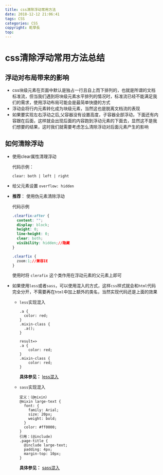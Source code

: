 ```yaml
---
title: css清除浮动常用方法
date: 2018-12-12 21:06:41
tags: CSS
categories: CSS
copyright: 乾學長
top:
---
```


# css清除浮动常用方法总结

## 浮动对布局带来的影响

- css块级元素在页面中默认是独占一行且自上而下排列的，也就是所谓的文档标准流，但当我们遇到将块级元素水平排列的情况时，标准流已经不能满足我们的需求，使用浮动布局可能会是最简单快捷的方式
- 浮动会将行内元素转化成为块级元素，当然这也是脱离文档流的表现
- 如果要实现左右浮动之后,父容器没有设置高度，子容器全部浮动，下面还有内容跟在后面，这样就会出现后面的内容跑到浮动元素的下面去，显然这不是我们想要的结果，这时我们就需要考虑怎么清除浮动对后面元素产生的影响

## 如何清除浮动



- 使用clear属性清理浮动

  代码示例：

   `clear: both | left | right`

- 给父元素设置 `overflow: hidden`

- **推荐**： 使用伪元素清除浮动

  <!-- more -->

  代码示例

  ```css
  .clearfix:after {
  	content: "";
  	display: block;
  	height: 0;
  	line-height: 0;
  	clear: both;
  	visibility: hidden;//隐藏	
  }
  
  .clearfix {
  	zoom:1;//兼容IE
  }
  ```

  使用时将 `clerafix` 这个类作用在浮动元素的父元素上即可

- 如果使用`less`或者`sass`，可以使用混入的方式，这样`css`样式就会和`html`代码完全分开，不需要再在`html`中加上额外的类名，当然实现代码还是上面的效果

  - `less`实现混入

    ```
    .a {
      color: red;
    }
    .mixin-class {
      .a();
    }
    
    result=>
    .a {
        color: red;
    }
    .mixin-class {
        color: red;
    }
    ```

    **具体参见：** [less混入](http://lesscss.cn/features/#mixins-feature)

  - `sass`实现混入

    ```
    定义：（@mixin）
    @mixin large-text {
      font: {
        family: Arial;
        size: 20px;
        weight: bold;
      }
      color: #ff0000;
    }
    引用：(@include)
    .page-title {
      @include large-text;
      padding: 4px;
      margin-top: 10px;
    }
    ```

    **具体参见：** [sass混入](https://www.sass.hk/docs/)